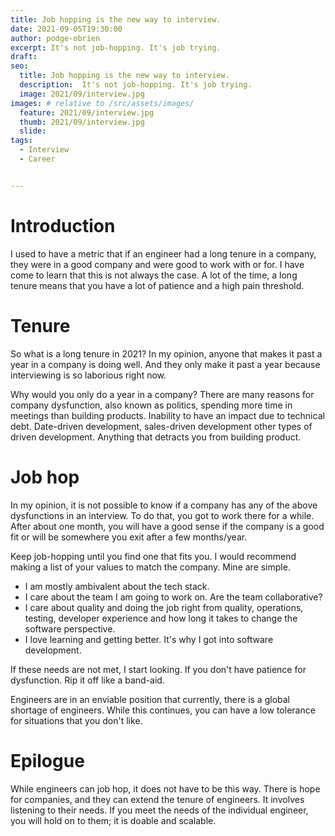 ```yaml
---
title: Job hopping is the new way to interview.
date: 2021-09-05T19:30:00
author: podge-obrien
excerpt: It's not job-hopping. It's job trying.
draft:
seo:
  title: Job hopping is the new way to interview.
  description:  It's not job-hopping. It's job trying.
  image: 2021/09/interview.jpg
images: # relative to /src/assets/images/
  feature: 2021/09/interview.jpg
  thumb: 2021/09/interview.jpg
  slide:
tags:
  - Interview
  - Career


---
```


# Introduction
I used to have a metric that if an engineer had a long tenure in a company, they were in a good company and were good to work with or for. I have come to learn that this is not always the case. A lot of the time, a long tenure means that you have a lot of patience and a high pain threshold.

# Tenure
So what is a long tenure in 2021? In my opinion, anyone that makes it past a year in a company is doing well. And they only make it past a year because interviewing is so laborious right now. 

Why would you only do a year in a company? There are many reasons for company dysfunction, also known as politics, spending more time in meetings than building products. Inability to have an impact due to technical debt. Date-driven development, sales-driven development other types of driven development. Anything that detracts you from building product.

# Job hop
In my opinion, it is not possible to know if a company has any of the above dysfunctions in an interview. To do that, you got to work there for a while. After about one month, you will have a good sense if the company is a good fit or will be somewhere you exit after a few months/year.

Keep job-hopping until you find one that fits you.
I would recommend making a list of your values to match the company. Mine are simple.

- I am mostly ambivalent about the tech stack.
- I care about the team I am going to work on. Are the team collaborative?
- I care about quality and doing the job right from quality, operations, testing, developer experience and how long it takes to change the software perspective.
- I love learning and getting better. It's why I got into software development.

If these needs are not met, I start looking. If you don't have patience for dysfunction. Rip it off like a band-aid. 

Engineers are in an enviable position that currently, there is a global shortage of engineers. While this continues, you can have a low tolerance for situations that you don't like.

# Epilogue
While engineers can job hop, it does not have to be this way. There is hope for companies, and they can extend the tenure of engineers. It involves listening to their needs. If you meet the needs of the individual engineer, you will hold on to them; it is doable and scalable.